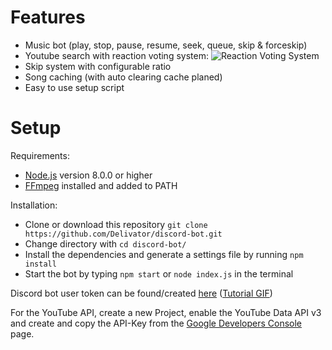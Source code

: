# Features

- Music bot (play, stop, pause, resume, seek, queue, skip & forceskip)
- Youtube search with reaction voting system: ![Reaction Voting System](https://i.imgur.com/4ko9Cfz.gif)
- Skip system with configurable ratio
- Song caching (with auto clearing cache planed)
- Easy to use setup script

# Setup

Requirements:

* [Node.js](https://nodejs.org/en/download/) version 8.0.0 or higher
* [FFmpeg](https://github.com/FFmpeg/FFmpeg) installed and added to PATH

Installation:

* Clone or download this repository `git clone https://github.com/Delivator/discord-bot.git`
* Change directory with `cd discord-bot/`
* Install the dependencies and generate a settings file by running `npm install`
* Start the bot by typing `npm start` or `node index.js` in the terminal

Discord bot user token can be found/created [here](https://discordapp.com/developers/applications/me) ([Tutorial GIF](https://gfycat.com/BelovedUnderstatedDuck))

For the YouTube API, create a new Project, enable the YouTube Data API v3 and create and copy the API-Key from the [Google Developers Console](https://console.developers.google.com/projectselector/apis/api/youtube.googleapis.com/overview) page.
